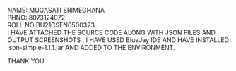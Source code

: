 NAME: MUGASATI SRIMEGHANA         
PHNO: 8073124072   
ROLL NO:BU21CSEN0500323   
I HAVE ATTACHED THE SOURCE CODE ALONG WITH JSON FILES AND OUTPUT SCREENSHOTS , I HAVE USED BlueJay IDE AND HAVE INSTALLED json-simple-1.1.1.jar AND ADDED TO THE ENVIRONMENT.

THANK YOU
